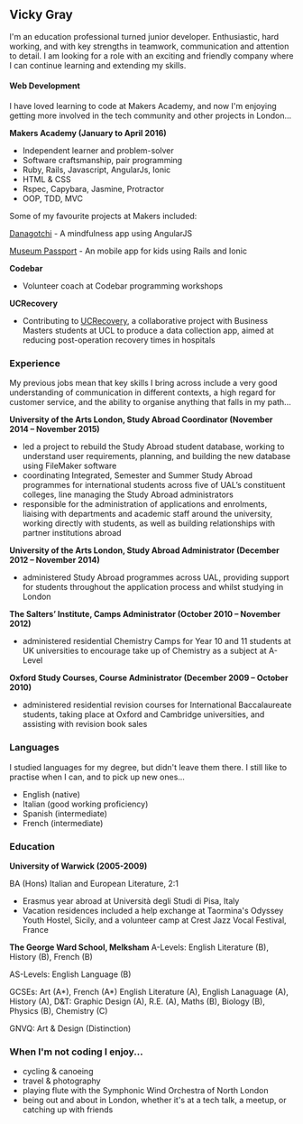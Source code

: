 ## Vicky Gray

I'm an education professional turned junior developer. Enthusiastic, hard working, and with key strengths in teamwork, communication and attention to detail. I am looking for a role with an exciting and friendly company where I can continue learning and extending my skills.

#### Web Development

I have loved learning to code at Makers Academy, and now I'm enjoying getting more involved in the tech community and other projects in London...

**Makers Academy (January to April 2016)**

- Independent learner and problem-solver
- Software craftsmanship, pair programming
- Ruby, Rails, Javascript, AngularJs, Ionic
- HTML & CSS
- Rspec, Capybara, Jasmine, Protractor 
- OOP, TDD, MVC

Some of my favourite projects at Makers included:

[Danagotchi](https://github.com/vickymg/danagotchi "Danagotchi") - A mindfulness app using AngularJS

[Museum Passport](https://github.com/vickymg/frontend_museum_passport "Museum Passport") - An mobile app for kids using Rails and Ionic

**Codebar**

- Volunteer coach at Codebar programming workshops

**UCRecovery**

- Contributing to [UCRecovery](https://github.com/ezzye/ucrecovery "UCRecovery"), a collaborative project with Business Masters students at UCL to produce a data collection app, aimed at reducing post-operation recovery times in hospitals

### Experience

My previous jobs mean that key skills I bring across include a very good understanding of communication in different contexts, a high regard for customer service, and the ability to organise anything that falls in my path...

**University of the Arts London, Study Abroad Coordinator (November 2014 – November 2015)**
* led a project to rebuild the Study Abroad student database, working to understand user requirements, planning, and building the new database using FileMaker software
* coordinating Integrated, Semester and Summer Study Abroad programmes for international students across five of UAL’s constituent colleges, line managing the Study Abroad administrators
* responsible for the administration of applications and enrolments, liaising with departments and academic staff around the university, working directly with students, as well as building relationships with partner institutions abroad

**University of the Arts London, Study Abroad Administrator (December 2012 – November 2014)**
* administered Study Abroad programmes across UAL, providing support for students throughout the application process and whilst studying in London

**The Salters’ Institute, Camps Administrator (October 2010 – November 2012)**
* administered residential Chemistry Camps for Year 10 and 11 students at UK universities to encourage take up of Chemistry as a subject at A-Level

**Oxford Study Courses, Course Administrator (December 2009 – October 2010)**
* administered residential revision courses for International Baccalaureate students, taking place at Oxford and Cambridge universities, and assisting with revision book sales

### Languages

I studied languages for my degree, but didn't leave them there. I still like to practise when I can, and to pick up new ones...

* English (native)
* Italian (good working proficiency)
* Spanish (intermediate)
* French (intermediate)

### Education

**University of Warwick (2005-2009)**

BA (Hons) Italian and European Literature, 2:1
- Erasmus year abroad at Università degli Studi di Pisa, Italy
- Vacation residences included a help exchange at Taormina's Odyssey Youth Hostel, Sicily, and
  a volunteer camp at Crest Jazz Vocal Festival, France

**The George Ward School, Melksham**
A-Levels:   English Literature (B), History (B), French (B)

AS-Levels:  English Language (B)

GCSEs:      Art (A\*), French (A\*) English Literature (A), English Lanaguage (A), History (A), D&T: Graphic Design (A),
            R.E. (A), Maths (B), Biology (B), Physics (B), Chemistry (C)

GNVQ:       Art & Design (Distinction)

### When I'm not coding I enjoy...

* cycling & canoeing
* travel & photography
* playing flute with the Symphonic Wind Orchestra of North London
* being out and about in London, whether it's at a tech talk, a meetup, or catching up with friends
